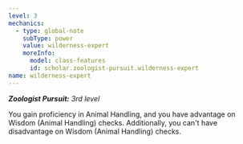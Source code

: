 ```yaml
---
level: 3
mechanics:
  - type: global-note
    subType: power
    value: wilderness-expert
    moreInfo:
      model: class-features
      id: scholar.zoologist-pursuit.wilderness-expert
name: wilderness-expert
---
```

_**Zoologist Pursuit:** 3rd level_
You gain proficiency in Animal Handling, and you have advantage on Wisdom (Animal Handling) checks. Additionally, you can't have disadvantage on Wisdom (Animal Handling) checks.